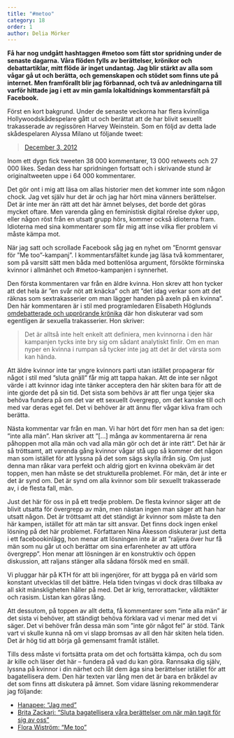 ```yaml
---
title: "#metoo"
category: 18
order: 1
author: Delia Mörker
---
```

**Få har nog undgått hashtaggen #metoo som fått stor spridning under de senaste dagarna. Våra flöden fylls av berättelser, krönikor och debattartiklar, mitt flöde är inget undantag. Jag blir stärkt av alla som vågar gå ut och berätta, och gemenskapen och stödet som finns ute på internet. Men framförallt blir jag förbannad, och två av anledningarna till varför hittade jag i ett av min gamla lokaltidnings kommentarsfält på Facebook.**

Först en kort bakgrund. Under de senaste veckorna har flera kvinnliga Hollywoodskådespelare gått ut och berättat att de har blivit sexuellt trakasserade av regissören Harvey Weinstein. Som en följd av detta lade skådespelaren Alyssa Milano ut följande tweet:


<blockquote class="twitter-tweet tw-align-center"><a href="https://twitter.com/Alyssa_Milano/status/919659438700670976
" data-datetime="2012-12-03T18:51:11+00:00">December 3, 2012</a></blockquote>
<script src="//platform.twitter.com/widgets.js" charset="utf-8"></script>

Inom ett dygn fick tweeten 38 000 kommentarer, 13 000 retweets och 27 000 likes. Sedan dess har spridningen fortsatt och i skrivande stund är originaltweeten uppe i 64 000 kommentarer.

Det gör ont i mig att läsa om allas historier men det kommer inte som någon chock. Jag vet själv hur det är och jag har hört mina vänners berättelser. Det är inte mer än rätt att det här ämnet belyses, det borde det göras mycket oftare. Men varenda gång en feministisk digital rörelse dyker upp, eller någon röst från en utsatt grupp hörs, kommer också idioterna fram. Idioterna med sina kommentarer som får mig att inse vilka fler problem vi måste kämpa mot.

När jag satt och scrollade Facebook såg jag en nyhet om ”Enormt gensvar för ”Me too”-kampanj”. I kommentarsfältet kunde jag läsa två kommentarer, som på varsitt sätt men båda med bottenlösa argument, försökte förminska kvinnor i allmänhet och #metoo-kampanjen i synnerhet.

Den första kommentaren var från en äldre kvinna. Hon skrev att hon tycker att det hela är ”en svår nöt att knäcka” och att ”det idag verkar som att det räknas som sextrakasserier om man lägger handen på axeln på en kvinna”. Den här kommentaren är i stil med programledaren Elisabeth Höglunds [omdebatterade och upprörande krönika](https://www.expressen.se/debatt/ett-nyp-i-rumpan-ar-inte-sa-farligt/) där hon diskuterar vad som egentligen är sexuella trakasserier. Hon skriver:

> Det är alltså inte helt enkelt att definiera, men kvinnorna i den här kampanjen tycks inte bry sig om sådant analytiskt finlir. Om en man nyper en kvinna i rumpan så tycker inte jag att det är det värsta som kan hända.

Att äldre kvinnor inte tar yngre kvinnors parti utan istället propagerar för något i stil med ”sluta gnäll” får mig att tappa hakan. Att de inte ser något värde i att kvinnor idag inte tänker acceptera den här skiten bara för att de inte gjorde det på sin tid. Det sista som behövs är att fler unga tjejer ska behöva fundera på om det var ett sexuellt övergrepp, om det kanske till och med var deras eget fel. Det vi behöver är att ännu fler vågar kliva fram och berätta.  

Nästa kommentar var från en man. Vi har hört det förr men han sa det igen: ”inte alla män”. Han skriver att ”[…] många av kommentarerna är rena påhoppen mot alla män och vad alla män gör och det är inte rätt”. Det här är så tröttsamt, att varenda gång kvinnor vågar stå upp så kommer det någon man som istället för att lyssna på det som sägs skylla ifrån sig. Om just denna man råkar vara perfekt och aldrig gjort en kvinna obekväm är det toppen, men han måste se det strukturella problemet. För män, det är inte er det är synd om. Det är synd om alla kvinnor som blir sexuellt trakasserade av, i de flesta fall, män.

Just det här för oss in på ett tredje problem. De flesta kvinnor säger att de blivit utsatta för övergrepp av män, men nästan ingen man säger att han har utsatt någon. Det är tröttsamt att det ständigt är kvinnor som måste ta den här kampen, istället för att män tar sitt ansvar. Det finns dock ingen enkel lösning på det här problemet. Författaren Nina Åkesson diskuterar just detta i ett facebookinlägg, hon menar att lösningen inte är att ”raljera över hur få män som nu går ut och berättar om sina erfarenheter av att utföra övergrepp”. Hon menar att lösningen är en konstruktiv och öppen diskussion, att raljans stänger alla sådana försök med en smäll.

Vi pluggar här på KTH för att bli ingenjörer, för att bygga på en värld som konstant utvecklas till det bättre. Hela tiden tvingas vi dock dras tillbaka av all skit mänskligheten håller på med. Det är krig, terrorattacker, våldtäkter och rasism. Listan kan göras lång.

Att dessutom, på toppen av allt detta, få kommentarer som ”inte alla män” är det sista vi behöver, att ständigt behöva förklara vad vi menar med det vi säger.  Det vi behöver från dessa män som ”inte gör något fel” är stöd. Tänk vart vi skulle kunna nå om vi slapp bromsas av all den här skiten hela tiden. Det är hög tid att börja gå gemensamt framåt istället.

Tills dess måste vi fortsätta prata om det och fortsätta kämpa, och du som är kille och läser det här – fundera på vad du kan göra. Rannsaka dig själv, lyssna på kvinnor i din närhet och låt dem äga sina berättelser istället för att bagatellisera dem. Den här texten var lång men det är bara en bråkdel av det som finns att diskutera på ämnet. Som vidare läsning rekommenderar jag följande:

* [Hanapee: “Jag med”](https://blogg.ng.se/hanapee/)
* [Brita Zackari: “Sluta bagatellisera våra berättelser om när män tagit för sig av oss”](https://brita.elle.se/sluta-bagatellisera-vara-berattelser-om-nar-man-tagit-for-sig-av-oss/)
* [Flora Wiström: “Me too”](https://flora.baaam.se/2017/10/17/me-too/)
